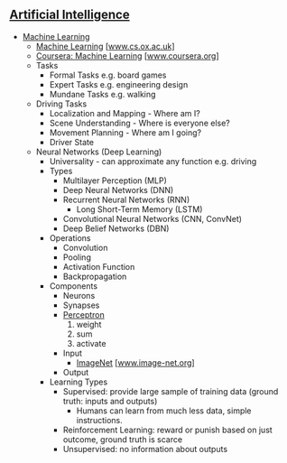 ## [Artificial Intelligence](https://en.wikipedia.org/wiki/Artificial_intelligence)
* [Machine Learning](https://en.wikipedia.org/wiki/Machine_learning)
  * [Machine Learning](https://www.cs.ox.ac.uk/people/nando.defreitas/machinelearning/) [www.cs.ox.ac.uk]
  * [Coursera: Machine Learning](https://www.coursera.org/learn/machine-learning) [www.coursera.org]
  * Tasks
    * Formal Tasks e.g. board games
    * Expert Tasks e.g. engineering design
    * Mundane Tasks e.g. walking
  * Driving Tasks
    * Localization and Mapping - Where am I?
    * Scene Understanding - Where is everyone else?
    * Movement Planning - Where am I going?
    * Driver State
  * Neural Networks (Deep Learning)
    * Universality - can approximate any function e.g. driving
    * Types
      * Multilayer Perception (MLP)
      * Deep Neural Networks (DNN)
      * Recurrent Neural Networks (RNN)
        * Long Short-Term Memory (LSTM)
      * Convolutional Neural Networks (CNN, ConvNet)
      * Deep Belief Networks (DBN)
    * Operations
      * Convolution
      * Pooling
      * Activation Function
      * Backpropagation
    * Components
      * Neurons
      * Synapses
      * [Perceptron](https://en.wikipedia.org/wiki/Perceptron)
        1. weight
        2. sum
        3. activate
      * Input
        * [ImageNet](http://www.image-net.org) [www.image-net.org]
      * Output
    * Learning Types
      * Supervised: provide large sample of training data (ground truth: inputs and outputs)
        * Humans can learn from much less data, simple instructions.
      * Reinforcement Learning: reward or punish based on just outcome, ground truth is scarce
      * Unsupervised: no information about outputs
